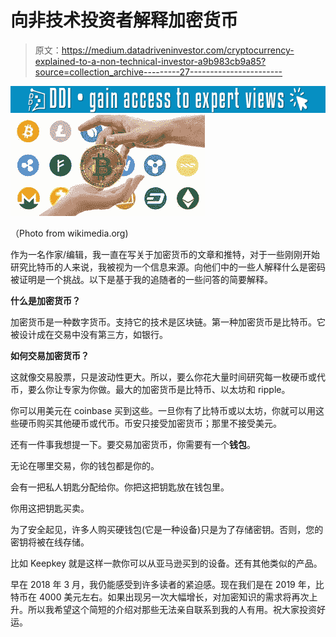 # 向非技术投资者解释加密货币

> 原文：<https://medium.datadriveninvestor.com/cryptocurrency-explained-to-a-non-technical-investor-a9b983cb9a85?source=collection_archive---------27----------------------->

[![](img/5e02edb82d2a529f796576c9b994d7ca.png)](http://www.track.datadriveninvestor.com/1B9E)![](img/18c28a82cc5395015bef7625707814fa.png)

（Photo from wikimedia.org)

作为一名作家/编辑，我一直在写关于加密货币的文章和推特，对于一些刚刚开始研究比特币的人来说，我被视为一个信息来源。向他们中的一些人解释什么是密码被证明是一个挑战。以下是基于我的追随者的一些问答的简要解释。

**什么是加密货币？**

加密货币是一种数字货币。支持它的技术是区块链。第一种加密货币是比特币。它被设计成在交易中没有第三方，如银行。

**如何交易加密货币？**

这就像交易股票，只是波动性更大。所以，要么你花大量时间研究每一枚硬币或代币，要么你让专家为你做。最大的加密货币是比特币、以太坊和 ripple。

你可以用美元在 coinbase 买到这些。一旦你有了比特币或以太坊，你就可以用这些硬币购买其他硬币或代币。币安只接受加密货币；那里不接受美元。

还有一件事我想提一下。要交易加密货币，你需要有一个**钱包**。

无论在哪里交易，你的钱包都是你的。

会有一把私人钥匙分配给你。你把这把钥匙放在钱包里。

你用这把钥匙买卖。

为了安全起见，许多人购买硬钱包(它是一种设备)只是为了存储密钥。否则，您的密钥将被在线存储。

比如 Keepkey 就是这样一款你可以从亚马逊买到的设备。还有其他类似的产品。

早在 2018 年 3 月，我仍能感受到许多读者的紧迫感。现在我们是在 2019 年，比特币在 4000 美元左右。如果出现另一次大幅增长，对加密知识的需求将再次上升。所以我希望这个简短的介绍对那些无法亲自联系到我的人有用。祝大家投资好运。